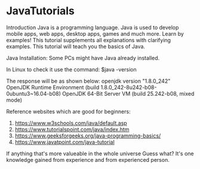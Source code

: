 # JavaTutorials

Introduction
Java is a programming language.  Java is used to develop mobile apps, web apps, desktop apps, games and much more.
Learn by examples! This tutorial supplements all explanations with clarifying examples.
This tutorial will teach you the basics of Java.

Java Installation:
Some PCs might have Java already installed. 

In Linux to check it use the command:
$java -version

The response will be as shown below:
openjdk version "1.8.0_242"
OpenJDK Runtime Environment (build 1.8.0_242-8u242-b08-0ubuntu3~16.04-b08)
OpenJDK 64-Bit Server VM (build 25.242-b08, mixed mode)

Reference websites which are good for beginners:
1. https://www.w3schools.com/java/default.asp
2. https://www.tutorialspoint.com/java/index.htm
3. https://www.geeksforgeeks.org/java-programming-basics/
4. https://www.javatpoint.com/java-tutorial

If anything that's more valueable in the whole universe Guess what?
It's one knowledge gained from experience and from experienced person.



